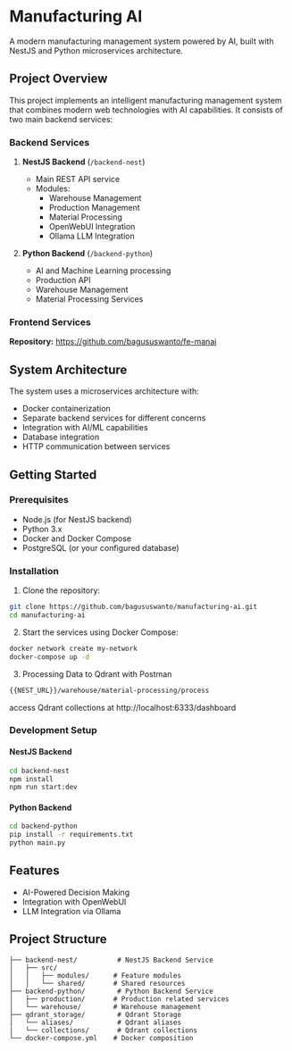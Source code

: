 # Manufacturing AI

A modern manufacturing management system powered by AI, built with NestJS and Python microservices architecture.

## Project Overview

This project implements an intelligent manufacturing management system that combines modern web technologies with AI capabilities. It consists of two main backend services:

### Backend Services

1. **NestJS Backend** (`/backend-nest`)

   - Main REST API service
   - Modules:
     - Warehouse Management
     - Production Management
     - Material Processing
     - OpenWebUI Integration
     - Ollama LLM Integration

2. **Python Backend** (`/backend-python`)

   - AI and Machine Learning processing
   - Production API
   - Warehouse Management
   - Material Processing Services

### Frontend Services

**Repository:** https://github.com/bagususwanto/fe-manai

## System Architecture

The system uses a microservices architecture with:

- Docker containerization
- Separate backend services for different concerns
- Integration with AI/ML capabilities
- Database integration
- HTTP communication between services

## Getting Started

### Prerequisites

- Node.js (for NestJS backend)
- Python 3.x
- Docker and Docker Compose
- PostgreSQL (or your configured database)

### Installation

1. Clone the repository:

```bash
git clone https://github.com/bagususwanto/manufacturing-ai.git
cd manufacturing-ai
```

2. Start the services using Docker Compose:

```bash
docker network create my-network
docker-compose up -d
```

3. Processing Data to Qdrant with Postman

```bash
{{NEST_URL}}/warehouse/material-processing/process
```

access Qdrant collections at
http://localhost:6333/dashboard

### Development Setup

#### NestJS Backend

```bash
cd backend-nest
npm install
npm run start:dev
```

#### Python Backend

```bash
cd backend-python
pip install -r requirements.txt
python main.py
```

## Features

- AI-Powered Decision Making
- Integration with OpenWebUI
- LLM Integration via Ollama

## Project Structure

```
├── backend-nest/          # NestJS Backend Service
│   ├── src/
│   │   ├── modules/      # Feature modules
│   │   └── shared/       # Shared resources
├── backend-python/        # Python Backend Service
│   ├── production/       # Production related services
│   └── warehouse/        # Warehouse management
├── qdrant_storage/        # Qdrant Storage
│   └── aliases/           # Qdrant aliases
|   └── collections/       # Qdrant collections
└── docker-compose.yml    # Docker composition
```

